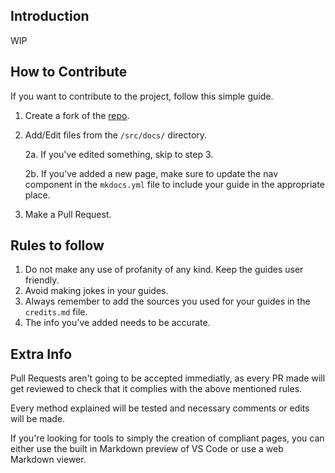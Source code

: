 ## Introduction

WIP

## How to Contribute
If you want to contribute to the project, follow this simple guide.
 1. Create a fork of the [repo](https://github.com/PersonaDocs/personadocs.github.io).
 2. Add/Edit files from the `/src/docs/` directory.
 
    2a. If you've edited something, skip to step 3.
 
    2b. If you've added a new page, make sure to update the nav component in the `mkdocs.yml` file to include your guide in the appropriate place.
 
 3. Make a Pull Request.

## Rules to follow

 1. Do not make any use of profanity of any kind. Keep the guides user friendly.
 2. Avoid making jokes in your guides.
 3. Always remember to add the sources you used for your guides in the `credits.md` file.
 4. The info you've added needs to be accurate.

## Extra Info

Pull Requests aren't going to be accepted immediatly, as every PR made will get reviewed to check that it complies with the above mentioned rules.

Every method explained will be tested and necessary comments or edits will be made.

If you're looking for tools to simply the creation of compliant pages, you can either use the built in Markdown preview of VS Code or use a web Markdown viewer.
